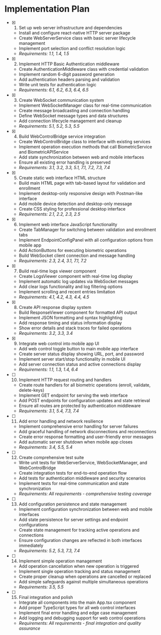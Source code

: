 # Implementation Plan

- [x] 1. Set up web server infrastructure and dependencies

  - Install and configure react-native HTTP server package
  - Create WebServerService class with basic server lifecycle management
  - Implement port selection and conflict resolution logic
  - _Requirements: 1.1, 1.4, 1.5_

- [x] 2. Implement HTTP Basic Authentication middleware

  - Create AuthenticationMiddleware class with credential validation
  - Implement random 6-digit password generation
  - Add authentication headers parsing and validation
  - Write unit tests for authentication logic
  - _Requirements: 6.1, 6.2, 6.3, 6.4, 6.5_

- [x] 3. Create WebSocket communication system

  - Implement WebSocketManager class for real-time communication
  - Create message broadcasting and connection handling
  - Define WebSocket message types and data structures
  - Add connection lifecycle management and cleanup
  - _Requirements: 5.1, 5.2, 5.3, 5.5_

- [x] 4. Build WebControlBridge service integration

  - Create WebControlBridge class to interface with existing services
  - Implement operation execution methods that call BiometricService and BiometricAPIService
  - Add state synchronization between web and mobile interfaces
  - Ensure all existing error handling is preserved
  - _Requirements: 3.1, 3.2, 3.3, 5.1, 7.1, 7.2, 7.3, 7.4_

- [x] 5. Create static web interface HTML structure

  - Build main HTML page with tab-based layout for validation and enrollment
  - Implement desktop-only responsive design with Postman-like interface
  - Add mobile device detection and desktop-only message
  - Create CSS styling for professional desktop interface
  - _Requirements: 2.1, 2.2, 2.3, 2.5_

- [x] 6. Implement web interface JavaScript functionality

  - Create TabManager for switching between validation and enrollment tabs
  - Implement EndpointConfigPanel with all configuration options from mobile app
  - Add ActionButtons for executing biometric operations
  - Build WebSocket client connection and message handling
  - _Requirements: 2.3, 2.4, 3.1, 7.1, 7.2_

- [x] 7. Build real-time logs viewer component

  - Create LogsViewer component with real-time log display
  - Implement automatic log updates via WebSocket messages
  - Add clear logs functionality and log filtering options
  - Implement scrolling and recent entries limitation
  - _Requirements: 4.1, 4.2, 4.3, 4.4, 4.5_

- [x] 8. Create API response display system

  - Build ResponseViewer component for formatted API output
  - Implement JSON formatting and syntax highlighting
  - Add response timing and status information display
  - Show error details and stack traces for failed operations
  - _Requirements: 3.2, 3.3, 3.4_

- [x] 9. Integrate web control into mobile app UI

  - Add web control toggle button to main mobile app interface
  - Create server status display showing URL, port, and password
  - Implement server start/stop functionality in mobile UI
  - Add server connection status and active connections display
  - _Requirements: 1.1, 1.3, 1.4, 6.4_

- [ ] 10. Implement HTTP request routing and handlers

  - Create route handlers for all biometric operations (enroll, validate, delete-keys)
  - Implement GET endpoint for serving the web interface
  - Add POST endpoints for configuration updates and state retrieval
  - Ensure all routes are protected by authentication middleware
  - _Requirements: 3.1, 5.4, 7.3, 7.4_

- [ ] 11. Add error handling and network resilience

  - Implement comprehensive error handling for server failures
  - Add graceful handling of network disconnections and reconnections
  - Create error response formatting and user-friendly error messages
  - Add automatic server shutdown when mobile app closes
  - _Requirements: 3.4, 5.5, 5.4_

- [ ] 12. Create comprehensive test suite

  - Write unit tests for WebServerService, WebSocketManager, and WebControlBridge
  - Create integration tests for end-to-end operation flow
  - Add tests for authentication middleware and security scenarios
  - Implement tests for real-time communication and state synchronization
  - _Requirements: All requirements - comprehensive testing coverage_

- [ ] 13. Add configuration persistence and state management

  - Implement configuration synchronization between web and mobile interfaces
  - Add state persistence for server settings and endpoint configurations
  - Create state management for tracking active operations and connections
  - Ensure configuration changes are reflected in both interfaces immediately
  - _Requirements: 5.2, 5.3, 7.3, 7.4_

- [ ] 14. Implement simple operation management

  - Add operation cancellation when new operation is triggered
  - Implement single operation tracking and status management
  - Create proper cleanup when operations are cancelled or replaced
  - Add simple safeguards against multiple simultaneous operations
  - _Requirements: 3.5, 5.5_

- [ ] 15. Final integration and polish
  - Integrate all components into the main App.tsx component
  - Add proper TypeScript types for all web control interfaces
  - Implement final error handling and edge case management
  - Add logging and debugging support for web control operations
  - _Requirements: All requirements - final integration and quality assurance_
